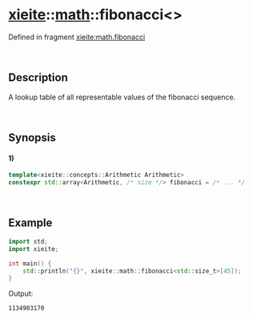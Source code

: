 # [xieite](../../xieite.md)\:\:[math](../../math.md)\:\:fibonacci\<\>
Defined in fragment [xieite:math.fibonacci](../../../src/math/fibonacci.cpp)

&nbsp;

## Description
A lookup table of all representable values of the fibonacci sequence.

&nbsp;

## Synopsis
#### 1)
```cpp
template<xieite::concepts::Arithmetic Arithmetic>
constexpr std::array<Arithmetic, /* size */> fibonacci = /* ... */
```

&nbsp;

## Example
```cpp
import std;
import xieite;

int main() {
    std::println("{}", xieite::math::fibonacci<std::size_t>[45]);
}
```
Output:
```
1134903170
```
